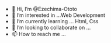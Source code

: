 - 👋 Hi, I’m @Ezechima-Ototo
- 👀 I’m interested in ...Web Development
- 🌱 I’m currently learning ... Html, Css
- 💞️ I’m looking to collaborate on ...
- 📫 How to reach me ...

<!---
Ezechima-Ototo/Ezechima-Ototo is a ✨ special ✨ repository because its `README.md` (this file) appears on your GitHub profile.
You can click the Preview link to take a look at your changes.
--->
